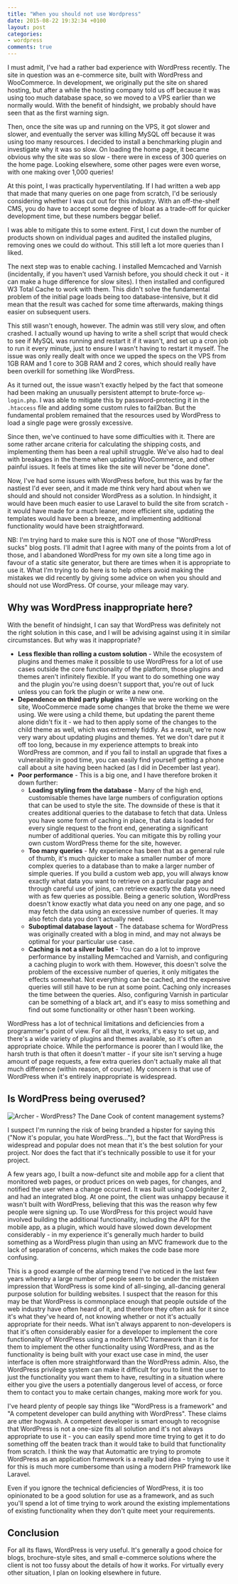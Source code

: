 ```yaml
---
title: "When you should not use Wordpress"
date: 2015-08-22 19:32:34 +0100
layout: post
categories: 
- wordpress
comments: true
---
```


I must admit, I've had a rather bad experience with WordPress recently. The site in question was an e-commerce site, built with WordPress and WooCommerce. In development, we originally put the site on shared hosting, but after a while the hosting company told us off because it was using too much database space, so we moved to a VPS earlier than we normally would. With the benefit of hindsight, we probably should have seen that as the first warning sign.

Then, once the site was up and running on the VPS, it got slower and slower, and eventually the server was killing MySQL off because it was using too many resources. I decided to install a benchmarking plugin and investigate why it was so slow. On loading the home page, it became obvious why the site was so slow - there were in excess of 300 queries on the home page. Looking elsewhere, some other pages were even worse, with one making over 1,000 queries!

At this point, I was practically hyperventilating. If I had written a web app that made that many queries on one page from scratch, I'd be seriously considering whether I was cut out for this industry. With an off-the-shelf CMS, you do have to accept some degree of bloat as a trade-off for quicker development time, but these numbers beggar belief.

I was able to mitigate this to some extent. First, I cut down the number of products shown on individual pages and audited the installed plugins, removing ones we could do without. This still left a lot more queries than I liked.

The next step was to enable caching. I installed Memcached and Varnish (incidentally, if you haven't used Varnish before, you should check it out - it can make a huge difference for slow sites). I then installed and configured W3 Total Cache to work with them. This didn't solve the fundamental problem of the initial page loads being too database-intensive, but it did mean that the result was cached for some time afterwards, making things easier on subsequent users.

This still wasn't enough, however. The admin was still very slow, and often crashed. I actually wound up having to write a shell script that would check to see if MySQL was running and restart it if it wasn't, and set up a cron job to run it every minute, just to ensure I wasn't having to restart it myself. The issue was only really dealt with once we upped the specs on the VPS from 1GB RAM and 1 core to 3GB RAM and 2 cores, which should really have been overkill for something like WordPress.

As it turned out, the issue wasn't exactly helped by the fact that someone had been making an unusually persistent attempt to brute-force `wp-login.php`. I was able to mitigate this by password-protecting it in the `.htaccess` file and adding some custom rules to fail2ban. But the fundamental problem remained that the resources used by WordPress to load a single page were grossly excessive.

Since then, we've continued to have some difficulties with it. There are some rather arcane criteria for calculating the shipping costs, and implementing them has been a real uphill struggle. We've also had to deal with breakages in the theme when updating WooCommerce, and other painful issues. It feels at times like the site will never be "done done".

Now, I've had some issues with WordPress before, but this was by far the nastiest I'd ever seen, and it made me think very hard about when we should and should not consider WordPress as a solution. In hindsight, it would have been much easier to use Laravel to build the site from scratch - it would have made for a much leaner, more efficient site, updating the templates would have been a breeze, and implementing additional functionality would have been straightforward.

NB: I'm trying hard to make sure this is NOT one of those "WordPress sucks" blog posts. I'll admit that I agree with many of the points from a lot of those, and I abandoned WordPress for my own site a long time ago in favour of a static site generator, but there are times when it is appropriate to use it. What I'm trying to do here is to help others avoid making the mistakes we did recently by giving some advice on when you should and should not use WordPress. Of course, your mileage may vary.

Why was WordPress inappropriate here?
-------------------------------------

With the benefit of hindsight, I can say that WordPress was definitely not the right solution in this case, and I will be advising against using it in similar circumstances. But why was it inappropriate?

* **Less flexible than rolling a custom solution** - While the ecosystem of plugins and themes make it possible to use WordPress for a lot of use cases outside the core functionality of the platform, those plugins and themes aren't infinitely flexible. If you want to do something one way and the plugin you're using doesn't support that, you're out of luck unless you can fork the plugin or write a new one.
* **Dependence on third party plugins** - While we were working on the site, WooCommerce made some changes that broke the theme we were using. We were using a child theme, but updating the parent theme alone didn't fix it - we had to then apply some of the changes to the child theme as well, which was extremely fiddly. As a result, we're now very wary about updating plugins and themes. Yet we don't dare put it off too long, because in my experience attempts to break into WordPress are common, and if you fail to install an upgrade that fixes a vulnerability in good time, you can easily find yourself getting a phone call about a site having been hacked (as I did in December last year).
* **Poor performance** - This is a big one, and I have therefore broken it down further:
  * **Loading styling from the database** - Many of the high end, customisable themes have large numbers of configuration options that can be used to style the site. The downside of these is that it creates additional queries to the database to fetch that data. Unless you have some form of caching in place, that data is loaded for every single request to the front end, generating a significant number of additional queries. You can mitigate this by rolling your own custom WordPress theme for the site, however.
  * **Too many queries** - My experience has been that as a general rule of thumb, it's much quicker to make a smaller number of more complex queries to a database than to make a larger number of simple queries. If you build a custom web app, you will always know exactly what data you want to retrieve on a particular page and through careful use of joins, can retrieve exactly the data you need with as few queries as possible. Being a generic solution, WordPress doesn't know exactly what data you need on any one page, and so may fetch the data using an excessive number of queries. It may also fetch data you don't actually need.
  * **Suboptimal database layout** - The database schema for WordPress was originally created with a blog in mind, and may not always be optimal for your particular use case.
  * **Caching is not a silver bullet** - You can do a lot to improve performance by installing Memcached and Varnish, and configuring a caching plugin to work with them. However, this doesn't solve the problem of the excessive number of queries, it only mitigates the effects somewhat. Not everything can be cached, and the expensive queries will still have to be run at some point. Caching only increases the time between the queries. Also, configuring Varnish in particular can be something of a black art, and it's easy to miss something and find out some functionality or other hasn't been working.

WordPress has a lot of technical limitations and deficiencies from a programmer's point of view. For all that, it works, it's easy to set up, and there's a wide variety of plugins and themes available, so it's often an appropriate choice. While the performance is poorer than I would like, the harsh truth is that often it doesn't matter - if your site isn't serving a huge amount of page requests, a few extra queries don't actually make all that much difference (within reason, of course). My concern is that use of WordPress when it's entirely inappropriate is widespread.

Is WordPress being overused?
----------------------------

![Archer - WordPress? The Dane Cook of content management systems?](wordpress-dane-cook.jpg)

I suspect I'm running the risk of being branded a hipster for saying this ("Now it's popular, you hate WordPress..."), but the fact that WordPress is widespread and popular does not mean that it's the best solution for your project. Nor does the fact that it's technically possible to use it for your project.

A few years ago, I built a now-defunct site and mobile app for a client that monitored web pages, or product prices on web pages, for changes, and notified the user when a change occurred. It was built using CodeIgniter 2, and had an integrated blog. At one point, the client was unhappy because it wasn't built with WordPress, believing that this was the reason why few people were signing up. To use WordPress for this project would have involved building the additional functionality, including the API for the mobile app, as a plugin, which would have slowed down development considerably - in my experience it's generally much harder to build something as a WordPress plugin than using an MVC framework due to the lack of separation of concerns, which makes the code base more confusing.

This is a good example of the alarming trend I've noticed in the last few years whereby a large number of people seem to be under the mistaken impression that WordPress is some kind of all-singing, all-dancing general purpose solution for building websites. I suspect that the reason for this may be that WordPress is commonplace enough that people outside of the web industry have often heard of it, and therefore they often ask for it since it's what they've heard of, not knowing whether or not it's actually appropriate for their needs. What isn't always apparent to non-developers is that it's often considerably easier for a developer to implement the core functionality of WordPress using a modern MVC framework than it is for them to implement the other functionality using WordPress, and as the functionality is being built with your exact use case in mind, the user interface is often more straightforward than the WordPress admin. Also, the WordPress privilege system can make it difficult for you to limit the user to just the functionality you want them to have, resulting in a situation where either you give the users a potentially dangerous level of access, or force them to contact you to make certain changes, making more work for you.

I've heard plenty of people say things like "WordPress is a framework" and "A competent developer can build anything with WordPress". These claims are utter hogwash. A competent developer is smart enough to recognise that WordPress is not a one-size fits all solution and it's not always appropriate to use it - you can easily spend more time trying to get it to do something off the beaten track than it would take to build that functionality from scratch. I think the way that Automattic are trying to promote WordPress as an application framework is a really bad idea - trying to use it for this is much more cumbersome than using a modern PHP framework like Laravel.

Even if you ignore the technical deficiencies of WordPress, it is too opinionated to be a good solution for use as a framework, and as such you'll spend a lot of time trying to work around the existing implementations of existing functionality when they don't quite meet your requirements.

Conclusion
----------

For all its flaws, WordPress is very useful. It's generally a good choice for blogs, brochure-style sites, and small e-commerce solutions where the client is not too fussy about the details of how it works. For virtually every other situation, I plan on looking elsewhere in future.
